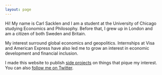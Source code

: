 ```yaml
---
layout: page
---
```


Hi! My name is Carl Sacklen and I am a student at the University of Chicago studying Economics and Philosophy. Before that, I grew up in London and am a citizen of both Sweden and Britain.

My interest surround global economics and geopolitics. Internships at Visa and American Express have also led me to grow an interest in economic development and financial inclusion.

I made this website to publish [side projects](/projects/) on things that pique my interest. You can also [follow me on Twitter](http//:twitter.com/csacklen). 
